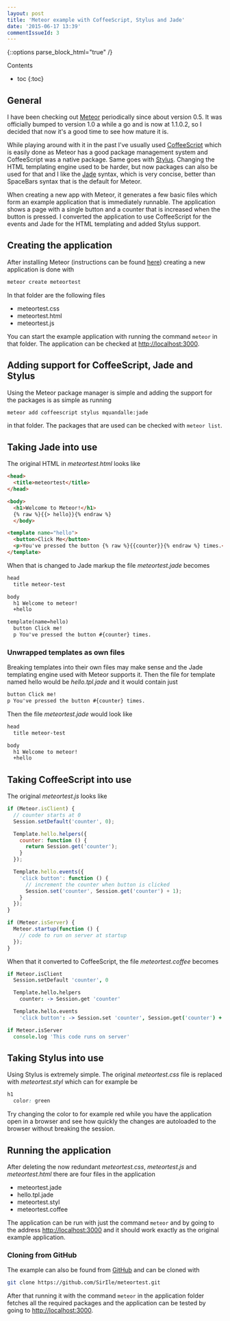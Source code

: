 ```yaml
---
layout: post
title: 'Meteor example with CoffeeScript, Stylus and Jade'
date: '2015-06-17 13:39'
commentIssueId: 3
---
```


<!--lint disable -->
{::options parse_block_html="true" /}
<div class="toc">
Contents

<!--lint disable -->
* toc
{:toc}
</div>

## General

I have been checking out [Meteor](https://www.meteor.com) periodically since
about version 0.5. It was officially bumped to version 1.0 a while a go and is
now at 1.1.0.2, so I decided that now it's a good time to see how mature it is.

While playing around with it in the past I've usually used
[CoffeeScript](http://coffeescript.org) which is easily done as Meteor has a
good package management system and CoffeeScript was a native package. Same goes
with [Stylus](https://learnboost.github.io/stylus/). Changing the HTML
templating engine used to be harder, but now packages can also be used for that
and I like the [Jade](http://jade-lang.com) syntax, which is very concise,
better than SpaceBars syntax that is the default for Meteor.

When creating a new app with Meteor, it generates a few basic files which form
an example application that is immediately runnable. The application shows a
page with a single button and a counter that is increased when the button is
pressed. I converted the application to use CoffeeScript for the events and Jade
for the HTML templating and added Stylus support.

## Creating the application

After installing Meteor (instructions can be found
[here](https://eee.meteor.com)) creating a new application is done with

~~~bash
meteor create meteortest
~~~

In that folder are the following files

-   meteortest.css
-   meteortest.html
-   meteortest.js

You can start the example application with running the command `meteor` in that
folder. The application can be checked at
[http://localhost:3000](http://localhost:3000).

## Adding support for CoffeeScript, Jade and Stylus

Using the Meteor package manager is simple and adding the support for the
packages is as simple as running

~~~bash
meteor add coffeescript stylus mquandalle:jade
~~~

in that folder. The packages that are used can be checked with `meteor list`.

## Taking Jade into use

The original HTML in _meteortest.html_ looks like

~~~html
<head>
  <title>meteortest</title>
</head>

<body>
  <h1>Welcome to Meteor!</h1>
  {% raw %}{{> hello}}{% endraw %}
  </body>

<template name="hello">
  <button>Click Me</button>
  <p>You've pressed the button {% raw %}{{counter}}{% endraw %} times.</p>
</template>
~~~

When that is changed to Jade markup the file _meteortest.jade_ becomes

~~~html
head
  title meteor-test

body
  h1 Welcome to meteor!
  +hello

template(name=hello)
  button Click me!
  p You've pressed the button #{counter} times.
~~~

### Unwrapped templates as own files

Breaking templates into their own files may make sense and the Jade templating
engine used with Meteor supports it. Then the file for template named hello
would be _hello.tpl.jade_ and it would contain just

~~~html
button Click me!
p You've pressed the button #{counter} times.
~~~

Then the file _meteortest.jade_ would look like

~~~html
head
  title meteor-test

body
  h1 Welcome to meteor!
  +hello
~~~

## Taking CoffeeScript into use

The original _meteortest.js_ looks like

~~~javascript
if (Meteor.isClient) {
  // counter starts at 0
  Session.setDefault('counter', 0);

  Template.hello.helpers({
    counter: function () {
      return Session.get('counter');
    }
  });

  Template.hello.events({
    'click button': function () {
      // increment the counter when button is clicked
      Session.set('counter', Session.get('counter') + 1);
    }
  });
}

if (Meteor.isServer) {
  Meteor.startup(function () {
    // code to run on server at startup
  });
}
~~~

When that it converted to CoffeeScript, the file _meteortest.coffee_ becomes

~~~coffeescript
if Meteor.isClient
  Session.setDefault 'counter', 0

  Template.hello.helpers
    counter: -> Session.get 'counter'

  Template.hello.events
    'click button': -> Session.set 'counter', Session.get('counter') + 1

if Meteor.isServer
  console.log 'This code runs on server'
~~~

## Taking Stylus into use

Using Stylus is extremely simple. The original _meteortest.css_ file is replaced
with _meteortest.styl_ which can for example be

~~~css
h1
  color: green
~~~

Try changing the color to for example red while you have the application open in
a browser and see how quickly the changes are autoloaded to the browser without
breaking the session.

## Running the application

After deleting the now redundant _meteortest.css_, _meteortest.js_ and
_meteortest.html_ there are four files in the application

-   meteortest.jade
-   hello.tpl.jade
-   meteortest.styl
-   meteortest.coffee

The application can be run with just the command `meteor` and by going to the
address [http://localhost:3000](http://localhost:3000) and it should work
exactly as the original example application.

### Cloning from GitHub

The example can also be found from
[GitHub](https://github.com/SirIle/meteortest) and can be cloned with

~~~bash
git clone https://github.com/SirIle/meteortest.git
~~~

After that running it with the command `meteor` in the application folder
fetches all the required packages and the application can be tested by going to
[http://localhost:3000](http://localhost:3000).
